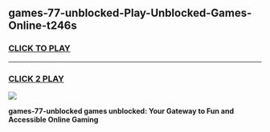 
## games-77-unblocked-Play-Unblocked-Games-Online-t246s
<h3>
<a href="https://premium76.site?title=games-77-unblocked&ref=25A">CLICK TO PLAY</a></h3>
<hr>

<h3>
<a href="https://premium76.site?title=games-77-unblocked&ref=25A">CLICK 2 PLAY</a>
  
</h3>

<a href="https://premium76.site?title=games-77-unblocked&ref=25A"><img src="https://clearcache.store/games.png"></a>


**games-77-unblocked games unblocked: Your Gateway to Fun and Accessible Online Gaming**
